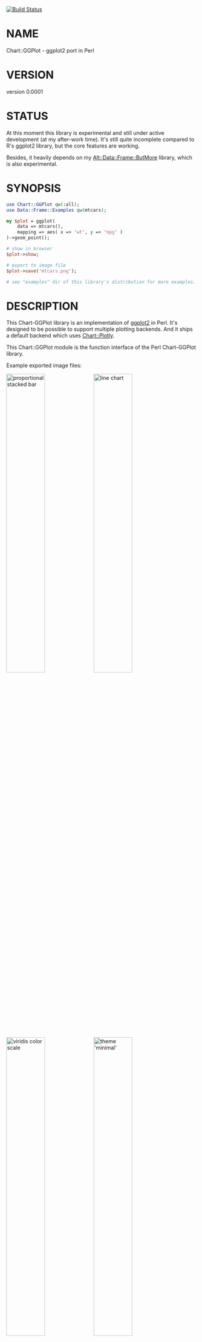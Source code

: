 [![Build Status](https://travis-ci.org/stphnlyd/perl5-Chart-GGPlot.svg?branch=master)](https://travis-ci.org/stphnlyd/perl5-Chart-GGPlot)

# NAME

Chart::GGPlot - ggplot2 port in Perl

# VERSION

version 0.0001

# STATUS

At this moment this library is experimental and still under active
development (at my after-work time). It's still quite incomplete compared
to R's ggplot2 library, but the core features are working.

Besides, it heavily depends on my [Alt::Data::Frame::ButMore](https://metacpan.org/pod/Alt::Data::Frame::ButMore) library,
which is also experimental.

# SYNOPSIS

```perl
use Chart::GGPlot qw(:all);
use Data::Frame::Examples qw(mtcars);

my $plot = ggplot(
    data => mtcars(),
    mapping => aes( x => 'wt', y => 'mpg' )
)->geom_point();

# show in browser
$plot->show;

# export to image file
$plot->save('mtcars.png');

# see "examples" dir of this library's distribution for more examples.
```

# DESCRIPTION

This Chart-GGPlot library is an implementation of
[ggplot2](https://en.wikipedia.org/wiki/Ggplot2) in Perl. It's designed to
be possible to support multiple plotting backends. And it ships a default
backend which uses [Chart::Plotly](https://metacpan.org/pod/Chart::Plotly).

This Chart::GGPlot module is the function interface of the Perl Chart-GGPlot
library.

Example exported image files:

<div>
    <p float="left">
    <img src="https://raw.githubusercontent.com/stphnlyd/perl5-Chart-GGPlot/master/examples/position_stack_02_02.png" alt="proportional stacked bar" width="45%">
    <img src="https://raw.githubusercontent.com/stphnlyd/perl5-Chart-GGPlot/master/examples/geom_line_02_01.png" alt="line chart" width="45%">
    <img src="https://raw.githubusercontent.com/stphnlyd/perl5-Chart-GGPlot/master/examples/scale_viridis_02_01.png" alt="viridis color scale" width="45%">
    <img src="https://raw.githubusercontent.com/stphnlyd/perl5-Chart-GGPlot/master/examples/theme_01_06.png" alt="theme 'minimal'" width="45%">
    </p>
</div>

See the `examples` dir in the library's distribution for more examples.

# FUNCTIONS

## ggplot

```
ggplot(:$data, :$mapping, %rest)
```

This is same as `Chart::GGPlot::Plot->new(...)`.
See [Chart::GGPlot::Plot](https://metacpan.org/pod/Chart::GGPlot::Plot) for details.

## qplot

```
qplot(Piddle1D :$x, Piddle1D :$y, Str :$geom='auto',
    :$xlim=undef, :$ylim=undef,
    :$log='', :$title=undef, :$xlab='x', :$ylab='y',
    %rest)
```

# ENVIRONMENT VARIABLES

## CHART\_GGPLOT\_TRACE

A positive integer would enable debug messages.

# SEE ALSO

[ggplot2](https://en.wikipedia.org/wiki/Ggplot2)

[Chart::GGPlot::Plot](https://metacpan.org/pod/Chart::GGPlot::Plot)

[Alt::Data::Frame::ButMore](https://metacpan.org/pod/Alt::Data::Frame::ButMore)

# AUTHOR

Stephan Loyd <sloyd@cpan.org>

# COPYRIGHT AND LICENSE

This software is copyright (c) 2019 by Stephan Loyd.

This is free software; you can redistribute it and/or modify it under
the same terms as the Perl 5 programming language system itself.

